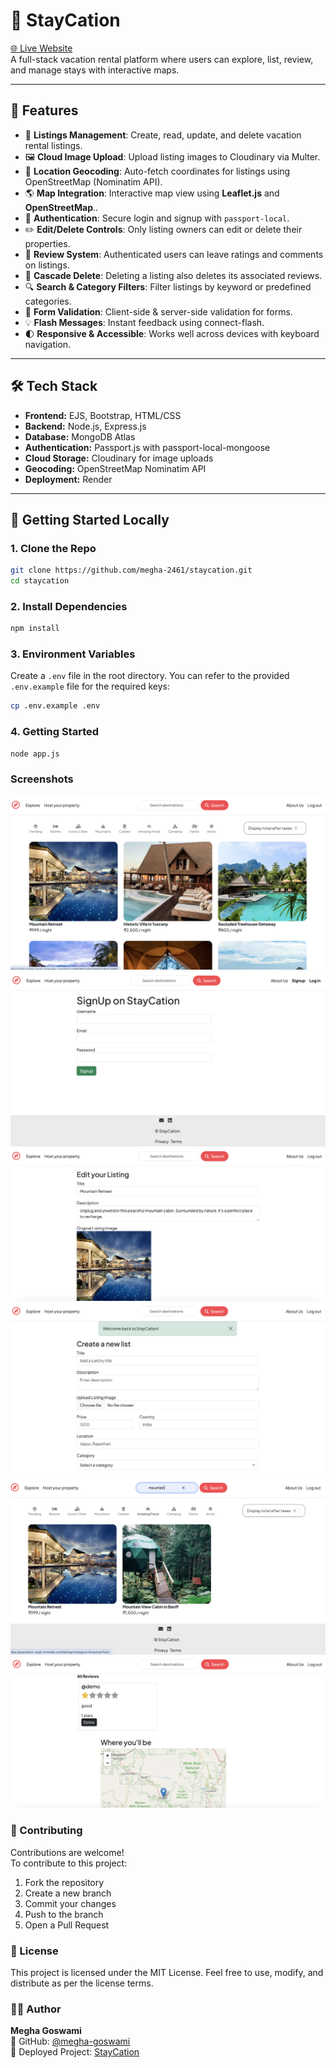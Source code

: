 # 🏡 StayCation

[🌐 Live Website](https://staycation-lodgingplatform.onrender.com/)  
A full-stack vacation rental platform where users can explore, list, review, and manage stays with interactive maps.

---

## 🚀 Features

- 🏡 **Listings Management**: Create, read, update, and delete vacation rental listings.
- 🖼️ **Cloud Image Upload**: Upload listing images to Cloudinary via Multer.
- 🧭 **Location Geocoding**: Auto-fetch coordinates for listings using OpenStreetMap (Nominatim API).
- 🌎 **Map Integration**: Interactive map view using **Leaflet.js** and **OpenStreetMap**..
- 👤 **Authentication**: Secure login and signup with `passport-local`.
- ✏️ **Edit/Delete Controls**: Only listing owners can edit or delete their properties.
- 📝 **Review System**: Authenticated users can leave ratings and comments on listings.
- 🧹 **Cascade Delete**: Deleting a listing also deletes its associated reviews.
- 🔍 **Search & Category Filters**: Filter listings by keyword or predefined categories.
- 🧪 **Form Validation**: Client-side & server-side validation for forms.
- 💡 **Flash Messages**: Instant feedback using connect-flash.
- 🌓 **Responsive & Accessible**: Works well across devices with keyboard navigation.

---

## 🛠️ Tech Stack

- **Frontend:** EJS, Bootstrap, HTML/CSS
- **Backend:** Node.js, Express.js
- **Database:** MongoDB Atlas
- **Authentication:** Passport.js with passport-local-mongoose
- **Cloud Storage:** Cloudinary for image uploads
- **Geocoding:** OpenStreetMap Nominatim API
- **Deployment:** Render

---

## 🚀 Getting Started Locally

### 1. Clone the Repo
```bash
git clone https://github.com/megha-2461/staycation.git
cd staycation
```

### 2.  Install Dependencies
```bash
npm install
```

### 3. Environment Variables

Create a `.env` file in the root directory. You can refer to the provided `.env.example` file for the required keys:

```bash
cp .env.example .env
```
### 4. Getting Started

```bash
node app.js
```

### Screenshots
![Screenshot 1](./screenshots/1.png) 
![Screenshot 2](./screenshots/2.png) 
![Screenshot 3](./screenshots/3.png) 
![Screenshot 4](./screenshots/4.png) 
![Screenshot 5](./screenshots/5.png) 
![Screenshot 6](./screenshots/6.png) 


### 🤝 Contributing
Contributions are welcome!  
To contribute to this project:

1. Fork the repository  
2. Create a new branch
3. Commit your changes
4. Push to the branch
5. Open a Pull Request

### 🧾 License
This project is licensed under the MIT License.
Feel free to use, modify, and distribute as per the license terms.

### 👩‍💻 Author

**Megha Goswami**   
💼 GitHub: [@megha-goswami](https://github.com/megha-2461)  
🚀 Deployed Project: [StayCation](https://staycation-lodgingplatform.onrender.com/)
